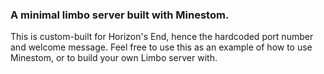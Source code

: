 ### A minimal limbo server built with Minestom.

This is custom-built for Horizon's End, hence the hardcoded port number and welcome message. Feel free to use this as an example of how to use Minestom, or to build your own Limbo server with.